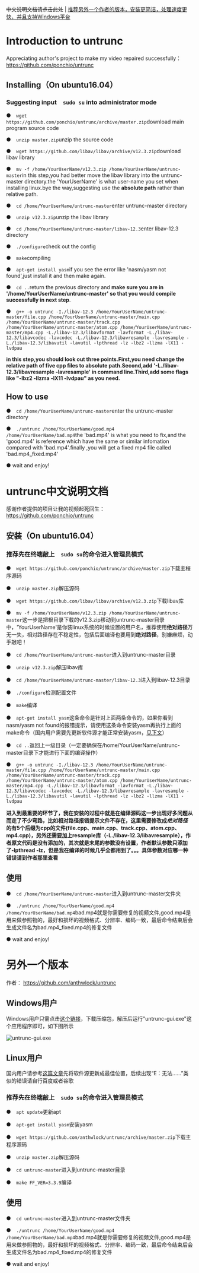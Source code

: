 ~~中文说明文档请点击此处~~ | [推荐另外一个作者的版本，安装更简洁，处理速度更快，并且支持Windows平台](#2)

# Introduction to untrunc

Appreciating author's project to make my video repaired successfully：
https://github.com/ponchio/untrunc
## Installing（On ubuntu16.04）
### Suggesting input`  sudo su` into administrator mode
●`  wget https://github.com/ponchio/untrunc/archive/master.zip`download main program source code

●`  unzip master.zip`unzip the source code

●`  wget https://github.com/libav/libav/archive/v12.3.zip`download libav library

●`  mv -f /home/YourUserName/v12.3.zip /home/YourUserName/untrunc-master`in this step,you had better move the libav library into the untrunc-master directory.the 'YourUserName' is what user-name you set when installing linux.bye the way,suggesting use the **absolute path** rather than relative path.

●`  cd /home/YourUserName/untrunc-master`enter untrunc-master directory

●`  unzip v12.3.zip`unzip the libav library

●`  cd /home/YourUserName/untrunc-master/libav-12.3`enter libav-12.3 directory

●`  ./configure`check out the config

●`  make`compiling

●`  apt-get install yasm`if you see the error like 'nasm/yasm not found',just install it and then make again. 

●`  cd ..`return the previous directory and **make sure you are in '/home/YourUserName/untrunc-master' so that you would compile successfully in next step**.

●`  g++ -o untrunc -I./libav-12.3 /home/YourUserName/untrunc-master/file.cpp /home/YourUserName/untrunc-master/main.cpp /home/YourUserName/untrunc-master/track.cpp /home/YourUserName/untrunc-master/atom.cpp /home/YourUserName/untrunc-master/mp4.cpp -L./libav-12.3/libavformat -lavformat -L./libav-12.3/libavcodec -lavcodec -L./libav-12.3/libavresample -lavresample -L./libav-12.3/libavutil -lavutil -lpthread -lz -lbz2 -llzma -lX11 -lvdpau`

**in this step,you should look out three points.First,you need change the relative path of five cpp files to absolute path.Second,add '-L./libav-12.3/libavresample -lavresample' in command line.Third,add some flags like "-lbz2 -llzma -lX11 -lvdpau" as you need.**

## How to use
●`  cd /home/YourUserName/untrunc-master`enter the untrunc-master directory

●`  ./untrunc /home/YourUserName/good.mp4 /home/YourUserName/bad.mp4`the 'bad.mp4' is what you need to fix,and the 'good.mp4' is reference which have the same or similar infomation compared with 'bad.mp4'.finally ,you will get a fixed mp4 file called 'bad.mp4_fixed.mp4' 

●  wait and enjoy!

<h1 id="1">untrunc中文说明文档</h1>

感谢作者提供的项目让我的视频起死回生：
https://github.com/ponchio/untrunc
## 安装（On ubuntu16.04）
### 推荐先在终端敲上`  sudo su`的命令进入管理员模式
●`  wget https://github.com/ponchio/untrunc/archive/master.zip`下载主程序源码

●`  unzip master.zip`解压源码

●`  wget https://github.com/libav/libav/archive/v12.3.zip`下载libav库

●`  mv -f /home/YourUserName/v12.3.zip /home/YourUserName/untrunc-master`这一步是把根目录下载的v12.3.zip移动到untrunc-master目录中，'YourUserName'是你装linux系统的时候设置的用户名，推荐使用**绝对路径**万无一失，相对路径存在不稳定性，包括后面编译也要用到**绝对路径**，别嫌麻烦，动手敲吧！

●`  cd /home/YourUserName/untrunc-master`进入到untrunc-master目录

●`  unzip v12.3.zip`解压libav库

●`  cd /home/YourUserName/untrunc-master/libav-12.3`进入到libav-12.3目录

●`  ./configure`检测配置文件

●`  make`编译

●`  apt-get install yasm`这条命令是针对上面两条命令的，如果你看到nasm/yasm not found的报错提示，请使用这条命令安装yasm再执行上面的make命令（国内用户需要先更新软件源才能正常安装yasm，[见下文](#3)）

●`  cd ..`返回上一级目录（一定要确保在/home/YourUserName/untrunc-master目录下才能进行下面的编译操作）

●`  g++ -o untrunc -I./libav-12.3 /home/YourUserName/untrunc-master/file.cpp /home/YourUserName/untrunc-master/main.cpp /home/YourUserName/untrunc-master/track.cpp /home/YourUserName/untrunc-master/atom.cpp /home/YourUserName/untrunc-master/mp4.cpp -L./libav-12.3/libavformat -lavformat -L./libav-12.3/libavcodec -lavcodec -L./libav-12.3/libavresample -lavresample -L./libav-12.3/libavutil -lavutil -lpthread -lz -lbz2 -llzma -lX11 -lvdpau`

**进入到最重要的环节了，我在安装的过程中就是在编译源码这一步出现好多问题从而走了不少弯路，比如相对路径报错提示文件不存在，这里需要修改成*绝对路径* 的有5个后缀为cpp的文件(file.cpp、main.cpp、track.cpp、atom.cpp、mp4.cpp)，另外还需要加上resample库（-L./libav-12.3/libavresample），作者原文代码是没有添加的，其次就是末尾的参数没有设置，作者默认参数只添加了-lpthread -lz，但是我在编译的时候几乎全都用到了。。。具体参数对应哪一种错误请到作者那里查看**

## 使用
●`  cd /home/YourUserName/untrunc-master`进入到untrunc-master文件夹

●`  ./untrunc /home/YourUserName/good.mp4 /home/YourUserName/bad.mp4`bad.mp4就是你需要修复的视频文件,good.mp4是用来做参照物的，最好和损坏的视频格式、分辨率、编码一致，最后命令结束后会生成文件名为bad.mp4_fixed.mp4的修复文件

●  wait and enjoy!

<h1 id="2">另外一个版本</h1>

作者：
https://github.com/anthwlock/untrunc
## Windows用户

Windows用户只需点击[这个链接](https://github.com/anthwlock/untrunc/releases)，下载压缩包，解压后运行"untrunc-gui.exe"这个应用程序即可，如下图所示

![untrunc-gui.exe](https://github.com/Ch1hsah/untrunc/blob/master/3DC501FC3654%7D.png)

<h2 id="3">  Linux用户</h2>

国内用户请参考[这篇文章](https://www.jianshu.com/p/9fddf6fea75d)先将软件源更新成最佳位置，后续出现“E：无法......”类似的错误请自行百度或者谷歌
### 推荐先在终端敲上`  sudo su`的命令进入管理员模式
●`  apt update`更新apt

●`  apt-get install yasm`安装yasm

●`  wget https://github.com/anthwlock/untrunc/archive/master.zip`下载主程序源码

●`  unzip master.zip`解压源码

●`  cd untrunc-master`进入到untrunc-master目录

●`  make FF_VER=3.3.9`编译

## 使用
●`  cd untrunc-master`进入到untrunc-master文件夹

●`  ./untrunc /home/YourUserName/good.mp4 /home/YourUserName/bad.mp4`bad.mp4就是你需要修复的视频文件,good.mp4是用来做参照物的，最好和损坏的视频格式、分辨率、编码一致，最后命令结束后会生成文件名为bad.mp4_fixed.mp4的修复文件

●  wait and enjoy!
